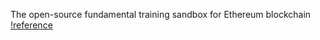 The open-source fundamental training sandbox for Ethereum blockchain
[!reference](https://www.ethereum.org/token)

